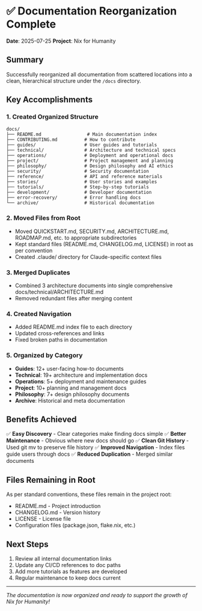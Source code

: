 # ✅ Documentation Reorganization Complete

**Date**: 2025-07-25
**Project**: Nix for Humanity

## Summary

Successfully reorganized all documentation from scattered locations into a clean, hierarchical structure under the `/docs` directory.

## Key Accomplishments

### 1. Created Organized Structure
```
docs/
├── README.md                 # Main documentation index
├── CONTRIBUTING.md          # How to contribute
├── guides/                  # User guides and tutorials
├── technical/               # Architecture and technical specs
├── operations/              # Deployment and operational docs
├── project/                 # Project management and planning
├── philosophy/              # Design philosophy and AI ethics
├── security/                # Security documentation
├── reference/               # API and reference materials
├── stories/                 # User stories and examples
├── tutorials/               # Step-by-step tutorials
├── development/             # Developer documentation
├── error-recovery/          # Error handling docs
└── archive/                 # Historical documentation
```

### 2. Moved Files from Root
- Moved QUICKSTART.md, SECURITY.md, ARCHITECTURE.md, ROADMAP.md, etc. to appropriate subdirectories
- Kept standard files (README.md, CHANGELOG.md, LICENSE) in root as per convention
- Created .claude/ directory for Claude-specific context files

### 3. Merged Duplicates
- Combined 3 architecture documents into single comprehensive docs/technical/ARCHITECTURE.md
- Removed redundant files after merging content

### 4. Created Navigation
- Added README.md index file to each directory
- Updated cross-references and links
- Fixed broken paths in documentation

### 5. Organized by Category
- **Guides**: 12+ user-facing how-to documents
- **Technical**: 19+ architecture and implementation docs
- **Operations**: 5+ deployment and maintenance guides
- **Project**: 10+ planning and management docs
- **Philosophy**: 7+ design philosophy documents
- **Archive**: Historical and meta documentation

## Benefits Achieved

✅ **Easy Discovery** - Clear categories make finding docs simple
✅ **Better Maintenance** - Obvious where new docs should go
✅ **Clean Git History** - Used git mv to preserve file history
✅ **Improved Navigation** - Index files guide users through docs
✅ **Reduced Duplication** - Merged similar documents

## Files Remaining in Root

As per standard conventions, these files remain in the project root:
- README.md - Project introduction
- CHANGELOG.md - Version history
- LICENSE - License file
- Configuration files (package.json, flake.nix, etc.)

## Next Steps

1. Review all internal documentation links
2. Update any CI/CD references to doc paths
3. Add more tutorials as features are developed
4. Regular maintenance to keep docs current

---

*The documentation is now organized and ready to support the growth of Nix for Humanity!*